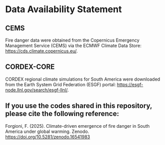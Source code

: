 # **Data Availability Statement**
## **CEMS**
Fire danger data were obtained from the Copernicus Emergency Management Service (CEMS) via the ECMWF Climate Data Store: https://cds.climate.copernicus.eu/. 
## **CORDEX-CORE**
CORDEX regional climate simulations for South America were downloaded from the Earth System Grid Federation (ESGF) portal: https://esgf-node.llnl.gov/search/esgf-llnl/.
## **If you use the codes shared in this repository, please cite the following reference:**
Forgioni, F. (2025).  Climate-driven emergence of fire danger in South America under global warming. Zenodo. https://doi.org/10.5281/zenodo.16541983
